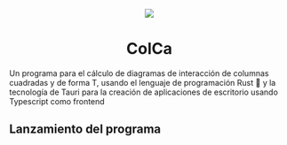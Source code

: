 <div align="center">

![](C:\proy\tauri\diagcol\src-tauri\icons\Square150x150Logo.png)
# ColCa 

</div>
Un programa para el cálculo de diagramas de interacción de columnas cuadradas y de forma
T, usando el lenguaje de programación Rust 🦀 y la tecnología de Tauri para la creación de 
aplicaciones de escritorio usando Typescript como frontend

## Lanzamiento del programa
